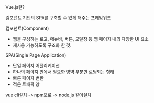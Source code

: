 Vue.js란?

컴포넌트 기반의 SPA를 구축할 수 있게 해주는 프레임워크

컴포넌트(Component)
* 웹을 구성하는 로고, 메뉴바, 버튼, 모달창 등 웹 페이지 내의 다양한 UI 요소
* 재사용 가능하도록 구조화 한 것.

SPA(Single Page Application)
* 단일 페이지 어플리케이션
* 하나의 페이지 안에서 필요한 영역 부분만 로딩되는 형태
* 빠른 페이지 변환
* 적은 트패픽 양

vue cli설치 -> npm으로 -> node.js 같이설치
